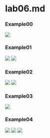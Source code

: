 # lab06.md
### Example00
![](https://github.com/gwild37/oss-repo-template/blob/master/labs/lab-06/images/scarywhale.png)
### Example01
![](https://github.com/gwild37/oss-repo-template/blob/master/labs/lab-06/images/testFile.png)
![](https://github.com/gwild37/oss-repo-template/blob/master/labs/lab-06/images/cowsay.png)
### Example02
![](https://github.com/gwild37/oss-repo-template/blob/master/labs/lab-06/images/rocketchat.png)
![](https://github.com/gwild37/oss-repo-template/blob/master/labs/lab-06/images/dockerimages.png)
### Example03
![](https://github.com/gwild37/oss-repo-template/blob/master/labs/lab-06/images/hello.png)
### Example04
![](https://github.com/gwild37/oss-repo-template/blob/master/labs/lab-06/images/docker-compose.png)
![](https://github.com/gwild37/oss-repo-template/blob/master/labs/lab-06/images/dockerfile04.png)
![](https://github.com/gwild37/oss-repo-template/blob/master/labs/lab-06/images/sail.png)
